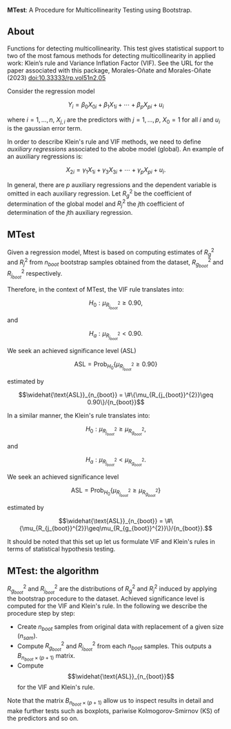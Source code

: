 **MTest**: A Procedure for Multicollinearity Testing using Bootstrap.

## About

Functions for detecting multicollinearity. This test gives statistical support to two of the most famous methods for detecting multicollinearity in applied work: Klein’s rule and Variance Inflation Factor (VIF). See the URL for the paper associated with this package, Morales-Oñate and Morales-Oñate (2023) [doi:10.33333/rp.vol51n2.05](doi:10.33333/rp.vol51n2.05)


Consider the regression model

$$
Y_i	= \beta_{0}X_{0i} + \beta_{1}X_{1i} + \cdots+ \beta_{p}X_{pi} +u_i
$$

where $i = 1,\ldots,n$, $X_{j,i}$ are the predictors with $j = 1,\ldots,p$, $X_0 = 1$ for all $i$ and $u_i$ is the gaussian error term. 

In order to describe Klein's rule and VIF methods, we need to define *auxiliary regressions* associated to the abobe model (global). An example of an auxiliary regressions is:

$$
X_{2i} =  \gamma_{1}X_{1i} + \gamma_{3}X_{3i} + \cdots+ \gamma_{p}X_{pi} +u_i.
$$

In general, there are $p$ auxiliary regressions and the dependent variable is omitted in each auxiliary regression. Let $R_{g}^{2}$ be the coefficient of determination of the global model and $R_{j}^{2}$ the $j\text{th}$ coefficient of determination of the $j\text{th}$ auxiliary regression.


## MTest

Given a regression model, Mtest is based on computing estimates of $R_{g}^{2}$ and $R_{j}^{2}$ from $n_{boot}$ bootstrap samples obtained from the dataset, $R_{g_{boot}}^{2}$ and $R_{j_{boot}}^{2}$ respectively. 

Therefore, in the context of MTest, the VIF rule translates into:

$$H_0:\mu_{R_{j_{boot}}^{2}}\geq 0.90,$$

and 

$$H_a:\mu_{R_{j_{boot}}^{2}}<0.90.$$

We seek an achieved significance level (ASL)

$$\text{ASL} = \text{Prob}_{H_0}\{\mu_{R_{j_{boot}}^{2}}\geq 0.90\}$$

estimated by 

$$\widehat{\text{ASL}}_{n_{boot}} = \#\{\mu_{R_{j_{boot}}^{2}}\geq 0.90\}/{n_{boot}}$$

In a similar manner, the  Klein's rule translates into:

$$H_0:\mu_{R_{j_{boot}}^{2}}\geq \mu_{R_{g_{boot}}^{2}},$$

and 

$$
H_a:\mu_{R_{j_{boot}}^{2}}<\mu_{R_{g_{boot}}^{2}}.
$$

We seek an achieved significance level

$$\text{ASL} = \text{Prob}_{H_0}\{\mu_{R_{j_{boot}}^{2}}\geq \mu_{R_{g_{boot}}^{2}}\}$$

estimated by 

$$\widehat{\text{ASL}}_{n_{boot}} = \#\{\mu_{R_{j_{boot}}^{2}}\geq\mu_{R_{g_{boot}}^{2}}\}/{n_{boot}}.$$

It should be noted that this set up let us formulate VIF and Klein's rules in terms of statistical hypothesis testing. 




## MTest: the algorithm


$R_{g_{boot}}^{2}$ and $R_{j_{boot}}^{2}$ are the distributions of $R_{g}^{2}$ and $R_{j}^{2}$ induced by applying the bootstrap procedure to the dataset. Achieved significance level is computed for the VIF and Klein's rule. In the following we describe the procedure step by step:


- Create $n_{boot}$ samples from original data with replacement of a given size ($n_{sam}$). 
- Compute $R_{g_{boot}}^{2}$ and $R_{j_{boot}}^{2}$ from each $n_{boot}$ samples. This outputs a $B_{n_{boot}\times (p+1)}$ matrix.
- Compute $$\widehat{\text{ASL}}_{n_{boot}}$$ for the VIF and Klein's rule.


Note that the matrix $B_{n_{boot}\times (p+1)}$ allow us to inspect results in detail and make further tests such as boxplots, pariwise Kolmogorov-Smirnov (KS) of the predictors and so on.